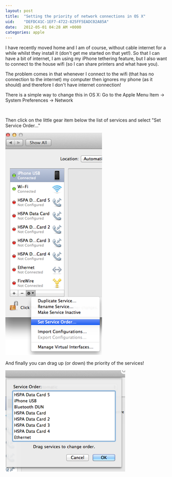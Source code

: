```yaml
---
layout: post
title:  "Setting the priority of network connections in OS X"
uid:	"DEFDC41C-1EF7-4722-825FF5EADC02A85A"
date:   2012-05-01 04:28 AM +0000
categories: apple
---
```

<p>I have recently moved home and I am of course, without cable internet for a while whilst they install it (don't get me started on that yet!). So that I can have a bit of internet, I am using my iPhone tethering feature, but I also want to connect to the house wifi (so I can share printers and what have you). </p>
<p>The problem comes in that whenever I connect to the wifi (that has no connection to the internet) my computer then ignores my phone (as it should) and therefore I don't have internet connection! </p>
<p>There is a simple way to change this in OS X: Go to the Apple Menu Item -&gt; System Preferences -&gt; Network</p>
<p> </p>
<p>Then click on the little gear item below the list of services and select "Set Service Order..."</p>
<p><img src="/blog/assets/content/SelectServiceOrder.png" alt="" width="301" height="693" /></p>
<p>And finally you can drag up (or down) the priority of the services! </p>
<p><img src="/blog/assets/content/ChangeServiceOrder.png" alt="" width="373" height="316" /></p>